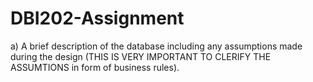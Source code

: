 # DBI202-Assignment

a) A brief description of the database including any assumptions made during the design (THIS IS VERY IMPORTANT TO CLERIFY THE ASSUMTIONS in form of business rules).
